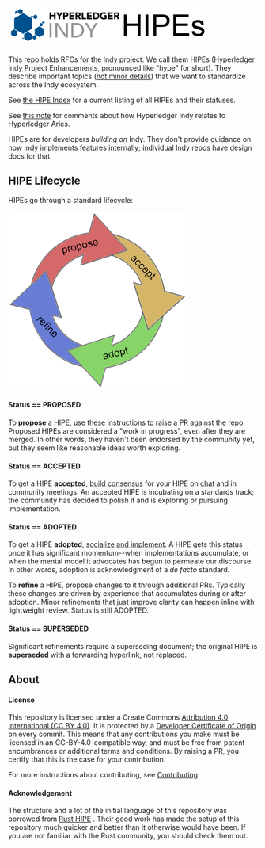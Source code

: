 [//]: # (SPDX-License-Identifier: CC-BY-4.0)

# ![Indy HIPEs](collateral/indy-hipes-logo.png)

This repo holds RFCs for the Indy project. We call them HIPEs (Hyperledger Indy
Project Enhancements, pronounced like "hype" for short). They describe important
topics ([not minor details](contributing.md#do-you-need-a-HIPE)) that we want to
standardize across the Indy ecosystem.

See [the HIPE Index](index.md) for a current listing of all HIPEs and their statuses.

See [this note](https://github.com/hyperledger/aries/blob/master/README.md#relationship-to-hyperledger-indy)
for comments about how Hyperledger Indy relates to Hyperledger Aries.

HIPEs are for developers *building on* Indy. They don't provide guidance on how Indy
implements features internally; individual Indy repos have design docs for that.

## HIPE Lifecycle

HIPEs go through a standard lifecycle:

![lifecycle](collateral/lifecycle.png)

#### Status == PROPOSED
To __propose__ a HIPE, [use these instructions to raise a PR](
contributing.md#how-to-propose-a-hipe) against the repo. Proposed
HIPEs are considered a "work in progress", even after they are merged. In other words, they
haven't been endorsed by the community yet, but they seem like reasonable ideas worth
exploring.

#### Status == ACCEPTED
To get a HIPE __accepted__, [build consensus](contributing.md#how-to-get-an-HIPE-accepted)
for your HIPE on [chat](https://chat.hyperledger.org/channel/aries) and in community
meetings. An accepted HIPE is incubating on a standards track; the community has decided
to polish it and is exploring or pursuing implementation.

#### Status == ADOPTED
To get a HIPE __adopted__, [socialize and implement](contributing.md#how-to-get-an-rfc-adopted).
A HIPE gets this status once it has significant momentum--when implementations accumulate,
or when the mental model it advocates has begun to permeate our discourse. In other words,
adoption is acknowledgment of a _de facto_ standard.

To __refine__ a HIPE, propose changes to it through additional PRs. Typically
these changes are driven by experience that accumulates during or after adoption.
Minor refinements that just improve clarity can happen inline with lightweight
review. Status is still ADOPTED.

#### Status == SUPERSEDED
Significant refinements require a superseding document; the original HIPE is
__superseded__ with a forwarding hyperlink, not replaced.

## About

#### License

This repository is licensed under a Create Commons [Attribution 4.0 International (CC BY 4.0)](LICENSE).
It is protected by a [Developer Certificate of Origin](https://developercertificate.org/) on every commit.
This means that any contributions you make must be licensed in an CC-BY-4.0-compatible
way, and must be free from patent encumbrances or additional terms and conditions. By
raising a PR, you certify that this is the case for your contribution.

For more instructions about contributing, see [Contributing](contributing.md).

#### Acknowledgement

The structure and a lot of the initial language of this repository was borrowed from [Rust HIPE](https://github.com/rust-lang/rfcs) .
Their good work has made the setup of this repository much quicker and better than it otherwise would have been.
If you are not familiar with the Rust community, you should check them out.
